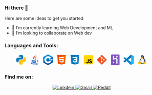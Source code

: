 ### Hi there 👋

Here are some ideas to get you started:

- 🌱 I’m currently learning Web Development and ML
- 👯 I’m looking to collaborate on Web dev

### Languages and Tools:
 
 <p align="center">
  <img src="https://github.com/7shantanu7/7shantanu7/blob/main/assets/icons8-python.svg" width="40">
  <img src="https://github.com/7shantanu7/7shantanu7/blob/main/assets/icons8-java.svg" width="40">
  <img src="https://github.com/7shantanu7/7shantanu7/blob/main/assets/icons8-c%2B%2B.svg" width="40">
  <img src="https://github.com/7shantanu7/7shantanu7/blob/main/assets/icons8-html-5.svg" width="40">
  <img src="https://github.com/7shantanu7/7shantanu7/blob/main/assets/icons8-css3%20.svg" width="40">
  <img src="https://github.com/7shantanu7/7shantanu7/blob/main/assets/icons8-javascript.svg" width="40">
  <img src="https://github.com/7shantanu7/7shantanu7/blob/main/assets/icons8-git.svg" width="40">
  <img src="https://github.com/7shantanu7/7shantanu7/blob/main/assets/icons8-heroku.svg" width="40">
  <img src="https://github.com/7shantanu7/7shantanu7/blob/main/assets/icons8-visual-studio-code-2019.svg" width="40">
  <img src="https://github.com/7shantanu7/7shantanu7/blob/main/assets/icons8-linux-96.png" width="40">
</p>

### Find me on:
  <p id="contact" align="center"> 
  <a href = "https://www.linkedin.com/in/uday-badhe-4551a7204/" target="_blank">
    <img src="https://img.shields.io/badge/LinkedIn-0077B5?style=for-the-badge&logo=linkedin&logoColor=white&color=071A2C" alt="Linkdein"/>
  </a>
  <a href = "mailto:udaybadhe001@gmail.com" target="_blank">
    <img src="https://img.shields.io/badge/Gmail-D14836?style=for-the-badge&logo=gmail&logoColor=white&color=071A2C" alt="Gmail"/>
  </a>
  <a href = "https://www.hackerrank.com/az466739" target="_blank">
    <img src="https://img.shields.io/badge/-Hackerrank-2EC866?style=for-the-badge&logo=HackerRank&logoColor=white&color=071A2C" alt="Reddit"/>
  </a>  
 </p>
